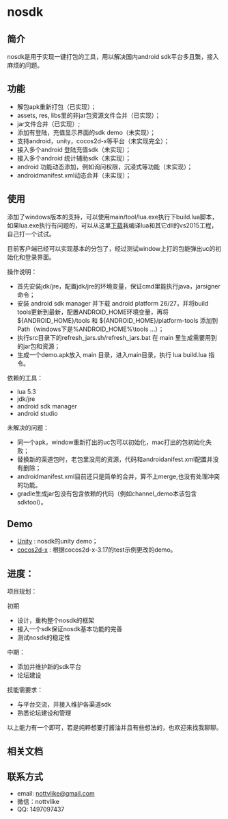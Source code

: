 # nosdk

## 简介
nosdk是用于实现一键打包的工具，用以解决国内android sdk平台多且繁，接入麻烦的问题。

## 功能

* 解包apk重新打包（已实现）；
* assets, res, libs里的非jar包资源文件合并（已实现）；
* jar文件合并（已实现）;
* 添加有登陆，充值显示界面的sdk demo（未实现）；
* 支持android，unity，cocos2d-x等平台（未实现完全）；
* 接入多个android 登陆充值sdk（未实现）；
* 接入多个android 统计辅助sdk（未实现）；
* android 功能动态添加，例如询问权限，沉浸式等功能（未实现）；
* androidmanifest.xml动态合并（未实现）；

## 使用

添加了windows版本的支持，可以使用main/tool/lua.exe执行下build.lua脚本，如果lua.exe执行有问题的，可以从这里[下载](https://pan.baidu.com/s/110ISU1POP4h-HK3NBiRv7w)我编译lua和其它dll的vs2015工程，自己打一个试试。

目前客户端已经可以实现基本的分包了，经过测试window上打的包能弹出uc的初始化和登录界面。

操作说明：

*	首先安装jdk/jre，配置jdk/jre的环境变量，保证cmd里能执行java，jarsigner命令；
*	安装 android sdk manager 并下载 android platform 26/27，并将build tools更新到最新，配置ANDROID_HOME环境变量，再将 ${ANDROID_HOME}/tools 和 ${ANDROID_HOME}/platform-tools 添加到 Path（windows下是%ANDROID_HOME%\tools ...）；
*	执行src目录下的refresh_jars.sh/refresh_jars.bat 在 main 里生成需要用到的jar包和资源；
*	生成一个demo.apk放入 main 目录，进入main目录，执行 lua build.lua 指令。

依赖的工具：

* lua 5.3
* jdk/jre
* android sdk manager
* android studio

未解决的问题：

*	同一个apk，window重新打出的uc包可以初始化，mac打出的包初始化失败；
*   替换新的渠道包时，老包里没用的资源，代码和androidanifest.xml配置并没有删除；
*   androidmanifest.xml目前还只是简单的合并，算不上merge,也没有处理冲突的功能。
*   gradle生成jar包没有包含依赖的代码（例如channel_demo本该包含sdktool）。

## Demo

*	[Unity](https://github.com/nottvlike/NoSDKUnityDemo.git) : nosdk的unity demo；
*	[cocos2d-x](https://github.com/nottvlike/NoSDKCocos2dxV3Demo.git) : 根据cocos2d-x-3.17的test示例更改的demo。

## 进度：

项目规划：

初期

* 设计，重构整个nosdk的框架
* 接入一个sdk保证nosdk基本功能的完善
* 测试nosdk的稳定性

中期：

* 添加并维护新的sdk平台
* 论坛建设

技能需要求：

*    与平台交流，并接入维护各渠道sdk
*    熟悉论坛建设和管理

以上能力有一个即可，若是纯粹想要打酱油并且有些想法的，也欢迎来找我聊聊。

## 相关文档

## 联系方式

* email: nottvlike@gmail.com
* 微信：nottvlike
* QQ: 1497097437

